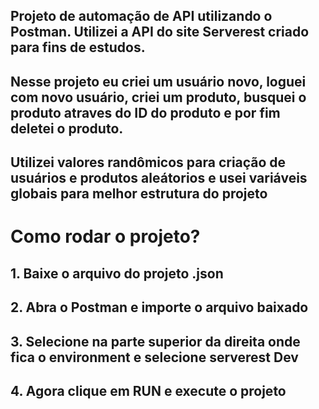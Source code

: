 ## Projeto de automação de API utilizando o Postman. Utilizei a API do site Serverest criado para fins de estudos.
## Nesse projeto eu criei um usuário novo, loguei com novo usuário, criei um produto, busquei o produto atraves do ID do produto e por fim deletei o produto. 
## Utilizei valores randômicos para criação de usuários e produtos aleátorios e usei variáveis globais para melhor estrutura do projeto

# Como rodar o projeto?

## 1. Baixe o arquivo do projeto .json 
## 2. Abra o Postman e importe o arquivo baixado
## 3. Selecione na parte superior da direita onde fica o environment e selecione serverest Dev 
## 4. Agora clique em RUN e execute o projeto
